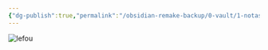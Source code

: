 ```yaml
---
{"dg-publish":true,"permalink":"/obsidian-remake-backup/0-vault/1-notas-literais/o-tarot-da-libertacao-jodorowsky/","dgHomeLink":true,"dgShowLocalGraph":true,"dgShowFileTree":true,"noteIcon":""}
---
```


![lefou](https://i.postimg.cc/9F8Yxnqt/image.png)
